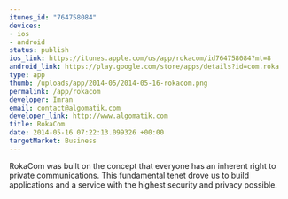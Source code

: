 ```yaml
--- 
itunes_id: "764758084"
devices: 
- ios
- android
status: publish
ios_link: https://itunes.apple.com/us/app/rokacom/id764758084?mt=8
android_link: https://play.google.com/store/apps/details?id=com.roka
type: app
thumb: /uploads/app/2014-05/2014-05-16-rokacom.png
permalink: /app/rokacom
developer: Imran
email: contact@algomatik.com
developer_link: http://www.algomatik.com
title: RokaCom
date: 2014-05-16 07:22:13.099326 +00:00
targetMarket: Business
---
```


RokaCom was built on the concept that everyone has an inherent right to private communications. This fundamental tenet drove us to build applications and a service with the highest security and privacy possible. 
